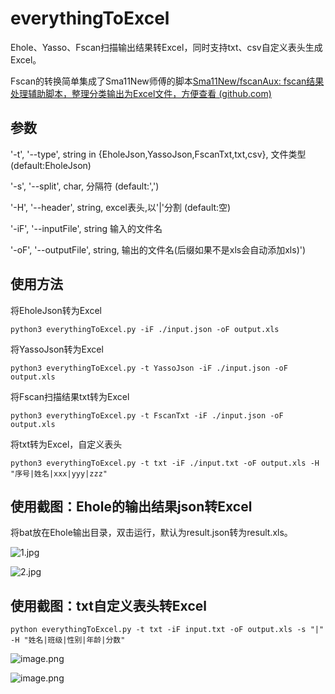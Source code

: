 # everythingToExcel
Ehole、Yasso、Fscan扫描输出结果转Excel，同时支持txt、csv自定义表头生成Excel。

Fscan的转换简单集成了Sma11New师傅的脚本[Sma11New/fscanAux: fscan结果处理辅助脚本，整理分类输出为Excel文件，方便查看 (github.com)](https://github.com/Sma11New/fscanAux)

## 参数

'-t', '--type', string in {EholeJson,YassoJson,FscanTxt,txt,csv}, 文件类型(default:EholeJson)

'-s', '--split', char, 分隔符 (default:\',\')

'-H', '--header', string, excel表头,以\'|\'分割 (default:空)

'-iF', '--inputFile', string 输入的文件名

'-oF', '--outputFile', string, 输出的文件名(后缀如果不是xls会自动添加xls)')

## 使用方法

将EholeJson转为Excel

```
python3 everythingToExcel.py -iF ./input.json -oF output.xls
```

将YassoJson转为Excel

```
python3 everythingToExcel.py -t YassoJson -iF ./input.json -oF output.xls
```

将Fscan扫描结果txt转为Excel

```
python3 everythingToExcel.py -t FscanTxt -iF ./input.json -oF output.xls
```

将txt转为Excel，自定义表头

```
python3 everythingToExcel.py -t txt -iF ./input.txt -oF output.xls -H "序号|姓名|xxx|yyy|zzz"
```

## 使用截图：Ehole的输出结果json转Excel

将bat放在Ehole输出目录，双击运行，默认为result.json转为result.xls。

![1.jpg](https://s2.loli.net/2022/07/14/rBTJ63Vmy8t2n1G.png)

![2.jpg](https://s2.loli.net/2022/07/14/E8L1IT5sYuPlpMN.png)

## 使用截图：txt自定义表头转Excel

```
python everythingToExcel.py -t txt -iF input.txt -oF output.xls -s "|" -H "姓名|班级|性别|年龄|分数"
```

![image.png](https://s2.loli.net/2023/04/23/ANpamkgPBXSTxsO.png)

![image.png](https://s2.loli.net/2023/04/23/BWsgpdyYD9tki45.png)



